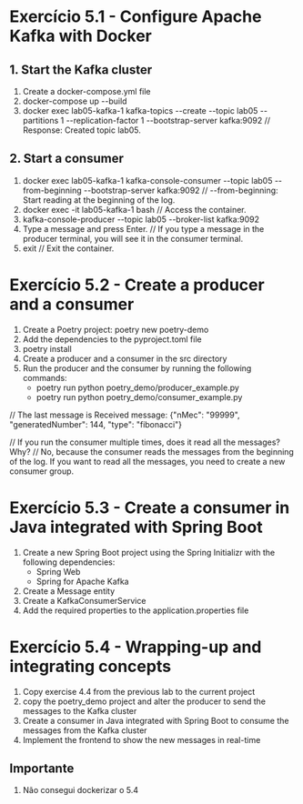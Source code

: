# Exercício 5.1 - Configure Apache Kafka with Docker 

## 1. Start the Kafka cluster
1. Create a docker-compose.yml file
2. docker-compose up --build
2. docker exec lab05-kafka-1 kafka-topics --create --topic lab05 --partitions 1 --replication-factor 1 --bootstrap-server kafka:9092 // Response: Created topic lab05.

## 2. Start a consumer
1. docker exec lab05-kafka-1 kafka-console-consumer --topic lab05 --from-beginning --bootstrap-server kafka:9092 // --from-beginning: Start reading at the beginning of the log.
2. docker exec -it lab05-kafka-1 bash // Access the container.
3. kafka-console-producer --topic lab05 --broker-list kafka:9092
4. Type a message and press Enter. // If you type a message in the producer terminal, you will see it in the consumer terminal.
5. exit // Exit the container.

# Exercício 5.2 - Create a producer and a consumer
1. Create a Poetry project: poetry new poetry-demo
2. Add the dependencies to the pyproject.toml file
3. poetry install
4. Create a producer and a consumer in the src directory
5. Run the producer and the consumer by running the following commands:
    - poetry run python poetry_demo/producer_example.py
    - poetry run python poetry_demo/consumer_example.py

// The last message is Received message: {"nMec": "99999", "generatedNumber": 144, "type": "fibonacci"}

// If you run the consumer multiple times, does it read all the messages? Why?
// No, because the consumer reads the messages from the beginning of the log. If you want to read all the messages, you need to create a new consumer group.

# Exercício 5.3 - Create a consumer in Java integrated with Spring Boot
1. Create a new Spring Boot project using the Spring Initializr with the following dependencies:
    - Spring Web
    - Spring for Apache Kafka
2. Create a Message entity
3. Create a KafkaConsumerService
4. Add the required properties to the application.properties file

# Exercício 5.4 - Wrapping-up and integrating concepts

1. Copy exercise 4.4 from the previous lab to the current project
2. copy the poetry_demo project and alter the producer to send the messages to the Kafka cluster
3. Create a consumer in Java integrated with Spring Boot to consume the messages from the Kafka cluster
4. Implement the frontend to show the new messages in real-time


## Importante
1. Não consegui dockerizar o 5.4

